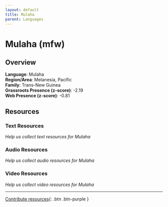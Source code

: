 ```yaml
---
layout: default
title: Mulaha
parent: Languages
---
```


# Mulaha (mfw)

## Overview

**Language**: Mulaha  
**Region/Area**: Melanesia, Pacific  
**Family**: Trans-New Guinea  
**Grassroots Presence (z-score)**: -2.19  
**Web Presence (z-score)**: -0.81  

## Resources

### Text Resources
*Help us collect text resources for Mulaha*

### Audio Resources
*Help us collect audio resources for Mulaha*

### Video Resources
*Help us collect video resources for Mulaha*

---

[Contribute resources](https://forms.office.com/e/1SfLJx3u1r){: .btn .btn-purple }
